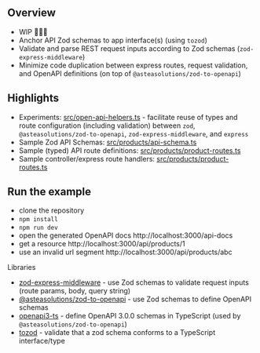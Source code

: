 ## Overview

- WIP 🚧👷‍♂️
- Anchor API Zod schemas to app interface(s) (using `tozod`)
- Validate and parse REST request inputs according to Zod schemas (`zod-express-middleware`)
- Minimize code duplication between express routes, request validation, and OpenAPI definitions (on top of `@asteasolutions/zod-to-openapi`)

## Highlights
- Experiments: [src/open-api-helpers.ts](src/open-api-helpers.ts) - facilitate reuse of types and route configuration (including validation) between `zod`, `@asteasolutions/zod-to-openapi`, `zod-express-middleware`, and `express`
- Sample Zod API Schemas: [src/products/api-schema.ts](src/products/api-schema.ts)
- Sample (typed) API route definitions: [src/products/product-routes.ts](src/products/product-routes.ts)
- Sample controller/express route handlers: [src/products/product-routes.ts](src/products/product-routes.ts)

## Run the example

- clone the repository
- `npm install`
- `npm run dev`
- open the generated OpenAPI docs http://localhost:3000/api-docs
- get a resource http://localhost:3000/api/products/1
- use an invalid url segment http://localhost:3000/api/products/abc

Libraries

- [zod-express-middleware](https://www.npmjs.com/package/zod-express-middleware) - use Zod schemas to validate request inputs (route params, body, query string)
- [@asteasolutions/zod-to-openapi](https://www.npmjs.com/package/@asteasolutions/zod-to-openapi) - use Zod schemas to define OpenAPI schemas
- [openapi3-ts](https://www.npmjs.com/package/openapi3-ts) - define OpenAPI 3.0.0 schemas in TypeScript (used by `@asteasolutions/zod-to-openapi`)
- [tozod](https://www.npmjs.com/package/tozod) - validate that a zod schema conforms to a TypeScript interface/type
